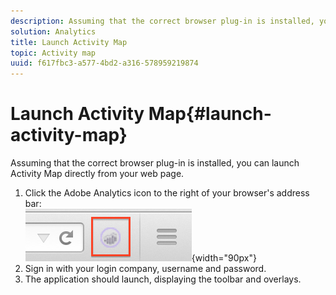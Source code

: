 ```yaml
---
description: Assuming that the correct browser plug-in is installed, you can launch Activity Map directly from your web page.
solution: Analytics
title: Launch Activity Map
topic: Activity map
uuid: f617fbc3-a577-4bd2-a316-578959219874
---
```


# Launch Activity Map{#launch-activity-map}

Assuming that the correct browser plug-in is installed, you can launch Activity Map directly from your web page.

1. Click the Adobe Analytics icon to the right of your browser's address bar:  
![](assets/an_icon.png){width="90px"} 
1. Sign in with your login company, username and password.
1. The application should launch, displaying the toolbar and overlays.


